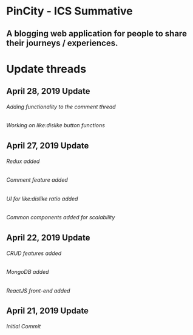 # PinCity - ICS Summative

## A blogging web application for people to share their journeys / experiences.

# Update threads

## April 28, 2019 Update

###### Adding functionality to the comment thread

###### Working on like:dislike button functions

## April 27, 2019 Update

###### Redux added

###### Comment feature added

###### UI for like:dislike ratio added

###### Common components added for scalability

## April 22, 2019 Update

###### CRUD features added

###### MongoDB added

###### ReactJS front-end added

## April 21, 2019 Update

###### Initial Commit
